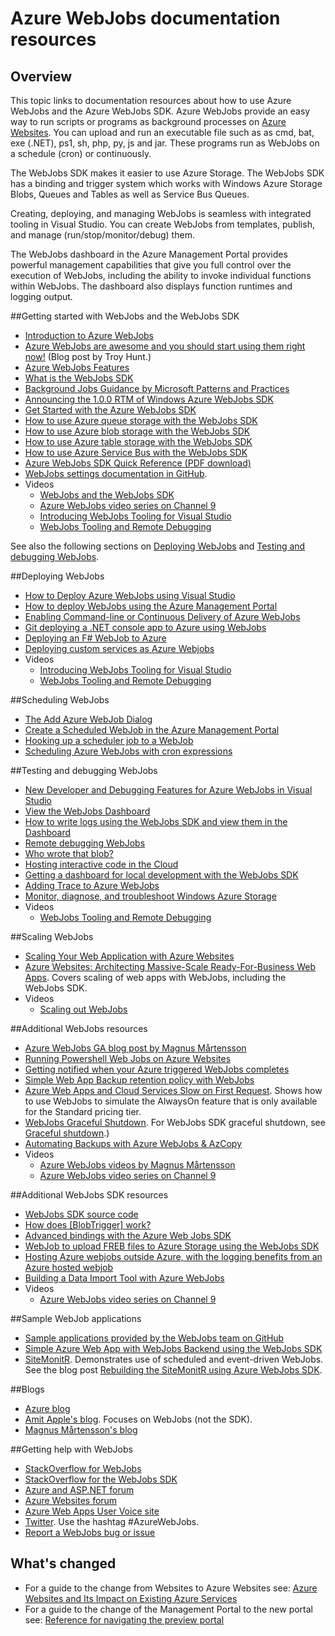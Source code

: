 <properties 
	pageTitle="Azure WebJobs documentation resources" 
	description="Recommended resources for learning how to use Azure WebJobs and the Azure WebJobs SDK." 
	services="app-service" 
	documentationCenter=".net" 
	authors="tdykstra" 
	manager="wpickett" 
	editor="jimbe"/>

<tags 
	ms.service="app-service" 
	ms.workload="na" 
	ms.tgt_pltfrm="na" 
	ms.devlang="na" 
	ms.topic="article" 
	ms.date="09/22/2015" 
	ms.author="tdykstra"/>

# Azure WebJobs documentation resources

## Overview

This topic links to documentation resources about how to use Azure WebJobs and the Azure WebJobs SDK. Azure WebJobs provide an easy way to run scripts or programs as background processes on [Azure Websites](/documentation/services/web-sites/). You can upload and run an executable file such as as cmd, bat, exe (.NET), ps1, sh, php, py, js and jar. These programs run as WebJobs on a schedule (cron) or continuously.

The WebJobs SDK makes it easier to use Azure Storage. The WebJobs SDK has a binding and trigger system which works with Windows Azure Storage Blobs, Queues and Tables as well as Service Bus Queues.

Creating, deploying, and managing WebJobs is seamless with integrated tooling in Visual Studio. You can create WebJobs from templates, publish, and manage (run/stop/monitor/debug) them. 

The WebJobs dashboard in the Azure Management Portal provides powerful management capabilities that give you full control over the execution of WebJobs, including the ability to invoke individual functions within WebJobs. The dashboard also displays function runtimes and logging output. 

##<a name="getstarted"></a>Getting started with WebJobs and the WebJobs SDK

* [Introduction to Azure WebJobs](http://www.hanselman.com/blog/IntroducingWindowsAzureWebJobs.aspx)
* [Azure WebJobs are awesome and you should start using them right now!](http://www.troyhunt.com/2015/01/azure-webjobs-are-awesome-and-you.html) (Blog post by Troy Hunt.)
* [Azure WebJobs Features](/blog/2014/10/22/webjobs-goes-into-full-production/)
* [What is the WebJobs SDK](websites-dotnet-webjobs-sdk)
* [Background Jobs Guidance by Microsoft Patterns and Practices](https://github.com/mspnp/azure-guidance/blob/master/Background-Jobs.md)
* [Announcing the 1.0.0 RTM of Windows Azure WebJobs SDK](/blog/2014/10/25/announcing-the-1-0-0-rtm-of-microsoft-azure-webjobs-sdk/)
* [Get Started with the Azure WebJobs SDK](websites-dotnet-webjobs-sdk-get-started)
* [How to use Azure queue storage with the WebJobs SDK](websites-dotnet-webjobs-sdk-storage-queues-how-to)
* [How to use Azure blob storage with the WebJobs SDK](websites-dotnet-webjobs-sdk-storage-blobs-how-to)
* [How to use Azure table storage with the WebJobs SDK](websites-dotnet-webjobs-sdk-storage-tables-how-to)
* [How to use Azure Service Bus with the WebJobs SDK](websites-dotnet-webjobs-sdk-service-bus)
* [Azure WebJobs SDK Quick Reference (PDF download)](http://go.microsoft.com/fwlink/?LinkID=524028&clcid=0x409)
* [WebJobs settings documentation in GitHub](https://github.com/projectkudu/kudu/wiki/Web-jobs).
* Videos
	* [WebJobs and the WebJobs SDK](http://channel9.msdn.com/Shows/Cloud+Cover/Episode-153-WebJobs-with-Pranav-Rastogi?utm_source=dlvr.it&utm_medium=twitter)
	* [Azure WebJobs video series on Channel 9](http://channel9.msdn.com/Tags/azurefridaywebjobs)
	* [Introducing WebJobs Tooling for Visual Studio](http://channel9.msdn.com/Shows/Web+Camps+TV/Introducing-WebJobs-Tooling-for-Visual-Studio-with-Brady-Gaster) 
	* [WebJobs Tooling and Remote Debugging](http://channel9.msdn.com/Shows/Web+Camps+TV/WebJobs-GA-Series-Episode-1-WebJobs-Tooling-with-Brady-Gaster)

See also the following sections on [Deploying WebJobs](#deploy) and [Testing and debugging WebJobs](#debug).

##<a name="deploy"></a>Deploying WebJobs

* [How to Deploy Azure WebJobs using Visual Studio](websites-dotnet-deploy-webjobs)
* [How to deploy WebJobs using the Azure Management Portal](web-sites-create-web-jobs)
* [Enabling Command-line or Continuous Delivery of Azure WebJobs](http://azure.microsoft.com/blog/2014/08/18/enabling-command-line-or-continuous-delivery-of-azure-webjobs/)
* [Git deploying a .NET console app to Azure using WebJobs](http://blog.amitapple.com/post/73574681678/git-deploy-console-app/)
* [Deploying an F# WebJob to Azure](http://blogs.msdn.com/b/dave_crooks_dev_blog/archive/2015/02/18/deploying-f-web-job-to-azure.aspx)
* [Deploying custom services as Azure Webjobs](http://withouttheloop.com/articles/2015-06-23-deploying-custom-services-as-azure-webjobs/)
* Videos
	* [Introducing WebJobs Tooling for Visual Studio](http://channel9.msdn.com/Shows/Web+Camps+TV/Introducing-WebJobs-Tooling-for-Visual-Studio-with-Brady-Gaster) 
	* [WebJobs Tooling and Remote Debugging](http://channel9.msdn.com/Shows/Web+Camps+TV/WebJobs-GA-Series-Episode-1-WebJobs-Tooling-with-Brady-Gaster) 

##<a name="schedule"></a>Scheduling WebJobs

* [The Add Azure WebJob Dialog](websites-dotnet-deploy-webjobs#configure)
* [Create a Scheduled WebJob in the Azure Management Portal](web-sites-create-web-jobs#CreateScheduled)
* [Hooking up a scheduler job to a WebJob](http://blog.davidebbo.com/2015/05/scheduled-webjob.html)
* [Scheduling Azure WebJobs with cron expressions](http://blog.amitapple.com/post/2015/06/scheduling-azure-webjobs/)

##<a name="debug"></a>Testing and debugging WebJobs

* [New Developer and Debugging Features for Azure WebJobs in Visual Studio](http://blogs.msdn.com/b/webdev/archive/2014/11/12/new-developer-and-debugging-features-for-azure-webjobs-in-visual-studio.aspx)
* [View the WebJobs Dashboard](websites-dotnet-webjobs-sdk-get-started#view-the-webjobs-sdk-dashboard)
* [How to write logs using the WebJobs SDK and view them in the Dashboard](websites-dotnet-webjobs-sdk-storage-queues-how-to#logs)
* [Remote debugging WebJobs](web-sites-dotnet-troubleshoot-visual-studio#remotedebugwj)
* [Who wrote that blob?](http://blogs.msdn.com/b/jmstall/archive/2014/02/19/who-wrote-that-blob.aspx) 
* [Hosting interactive code in the Cloud](http://blogs.msdn.com/b/jmstall/archive/2014/04/26/hosting-interactive-code-in-the-cloud.aspx)
* [Getting a dashboard for local development with the WebJobs SDK](http://blogs.msdn.com/b/jmstall/archive/2014/01/27/getting-a-dashboard-for-local-development-with-the-webjobs-sdk.aspx)
* [Adding Trace to Azure WebJobs](http://blogs.msdn.com/b/mcsuksoldev/archive/2014/09/04/adding-trace-to-azure-web-sites-and-web-jobs.aspx)
* [Monitor, diagnose, and troubleshoot Windows Azure Storage](storage-monitoring-diagnosing-troubleshooting)
* Videos
	* [WebJobs Tooling and Remote Debugging](http://channel9.msdn.com/Shows/Web+Camps+TV/WebJobs-GA-Series-Episode-1-WebJobs-Tooling-with-Brady-Gaster) 

##<a name="scale"></a>Scaling WebJobs

* [Scaling Your Web Application with Azure Websites](http://msdn.microsoft.com/magazine/dn786914.aspx)
* [Azure Websites: Architecting Massive-Scale Ready-For-Business Web Apps](https://channel9.msdn.com/Events/Build/2014/3-626). Covers scaling of web apps with WebJobs, including the WebJobs SDK.
* Videos
	* [Scaling out WebJobs](http://channel9.msdn.com/Shows/Azure-Friday/Azure-WebJobs-105-Scaling-out-Web-Jobs)

##<a name="additional"></a>Additional WebJobs resources

* [Azure WebJobs GA blog post by Magnus Mårtensson](http://magnusmartensson.com/azure-webjobs-ga)
* [Running Powershell Web Jobs on Azure Websites](http://blogs.msdn.com/b/nicktrog/archive/2014/01/22/running-powershell-web-jobs-on-azure-websites.aspx)
* [Getting notified when your Azure triggered WebJobs completes](http://blog.amitapple.com/post/2014/03/webjobs-notification/)
* [Simple Web App Backup retention policy with WebJobs](http://azure.microsoft.com/blog/2014/04/28/simple-web-site-backup-retention-policy-with-webjobs/)
* [Azure Web Apps and Cloud Services Slow on First Request](http://wp.sjkp.dk/windows-azure-websites-and-cloud-services-slow-on-first-request/). Shows how to use WebJobs to simulate the AlwaysOn feature that is only available for the Standard pricing tier.
* [WebJobs Graceful Shutdown](http://blog.amitapple.com/post/2014/05/webjobs-graceful-shutdown/#.U72Il_5OWUl). For WebJobs SDK graceful shutdown, see [Graceful shutdown](websites-dotnet-webjobs-sdk-storage-queues-how-to#graceful).)
* [Automating Backups with Azure WebJobs & AzCopy](http://markjbrown.com/azure-webjobs-azcopy/)
* Videos
	* [Azure WebJobs videos by Magnus Mårtensson](https://www.youtube.com/playlist?list=PLqp1ZOYYUSd81yEzMYLTw8cz91wx_LU9r)
	* [Azure WebJobs video series on Channel 9](http://channel9.msdn.com/Tags/azurefridaywebjobs)

##<a name="additionalsdk"></a>Additional WebJobs SDK resources

* [WebJobs SDK source code](https://github.com/Azure/azure-webjobs-sdk)
* [How does [BlobTrigger] work?](http://blogs.msdn.com/b/jmstall/archive/2014/04/17/how-does-blobinput-work.aspx) 
* [Advanced bindings with the Azure Web Jobs SDK](http://victorhurdugaci.com/advanced-bindings-with-the-windows-azure-web-jobs-sdk/)
* [WebJob to upload FREB files to Azure Storage using the WebJobs SDK](http://thenextdoorgeek.com/post/WAWS-WebJob-to-upload-FREB-files-to-Azure-Storage-using-the-WebJobs-SDK)
* [Hosting Azure webjobs outside Azure, with the logging benefits from an Azure hosted webjob](http://bypassion.dk/?p=510)
* [Building a Data Import Tool with Azure WebJobs](http://www.freshconsulting.com/building-data-import-tool-azure-webjobs/)
* Videos
	* [Azure WebJobs video series on Channel 9](http://channel9.msdn.com/Tags/azurefridaywebjobs)

##<a name="samples"></a>Sample WebJob applications

* [Sample applications provided by the WebJobs team on GitHub](https://github.com/azure/azure-webjobs-sdk-samples)
* [Simple Azure Web App with WebJobs Backend using the WebJobs SDK](http://code.msdn.microsoft.com/Simple-Azure-Website-with-b4391eeb)
* [SiteMonitR](http://code.msdn.microsoft.com/SiteMonitR-dd4fcf77). Demonstrates use of scheduled and event-driven WebJobs. See the blog post [Rebuilding the SiteMonitR using Azure WebJobs SDK](http://www.bradygaster.com/post/rebuilding-the-sitemonitr-using-windows-azure-webjobs).

##<a name="blogs"></a>Blogs

* [Azure blog](/blog)
* [Amit Apple's blog](http://blog.amitapple.com/). Focuses on WebJobs (not the SDK).
* [Magnus Mårtensson's blog](http://magnusmartensson.com/)

##<a name="gethelp"></a>Getting help with WebJobs

* [StackOverflow for WebJobs](http://stackoverflow.com/questions/tagged/azure-webjobs)
* [StackOverflow for the WebJobs SDK](http://stackoverflow.com/questions/tagged/azure-webjobssdk)
* [Azure and ASP.NET forum](http://forums.asp.net/1247.aspx)
* [Azure Websites forum](http://social.msdn.microsoft.com/Forums/zh-CN/home?forum=windowsazurezhchs)
* [Azure Web Apps User Voice site](/product-feedback)
* [Twitter](http://twitter.com/). Use the hashtag #AzureWebJobs.
* [Report a WebJobs bug or issue](https://github.com/projectkudu/kudu/wiki/Reporting-WebJobs-issues)

## What's changed
* For a guide to the change from Websites to Azure Websites see: [Azure Websites and Its Impact on Existing Azure Services](/documentation/services/web-sites/)
* For a guide to the change of the Management Portal to the new portal see: [Reference for navigating the preview portal](https://manage.windowsazure.cn/)
 
